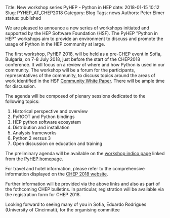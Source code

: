 Title: New workshop series PyHEP - Python in HEP
date: 2018-01-15 10:12
Slug: PYHEP_AT_CHEP2018
Category: Blog
Tags:  news
Authors: Peter Elmer
status: published

We are pleased to announce a new series of workshops initiated and supported by the HEP Software Foundation (HSF). The PyHEP "Python in HEP" workshops aim to provide an environment to discuss and promote the usage of Python in the HEP community at large.

The first workshop, PyHEP 2018, will be held as a pre-CHEP event in Sofia, Bulgaria, on 7-8 July 2018, just before the start of the CHEP2018 conference. It will focus on a review of where and how Python is used in our community. The workshop will be a forum for the participants, representatives of the community, to discuss topics around the areas of work identified in the HSF [Community White Paper](https://arxiv.org/abs/1712.06982). There will be ample time for discussion.

The agenda will be composed of plenary sessions dedicated to the following topics:
1. Historical perspective and overview
2. PyROOT and Python bindings
3. HEP python software ecosystem
4. Distribution and installation
5. Analysis frameworks
6. Python 2 versus 3
7. Open discussion on education and training

The preliminary agenda will be available on the [workshop indico page](https://indico.cern.ch/event/694818/) linked from the [PyHEP homepage](http://hepsoftwarefoundation.org/activities/pyhep.html).

For travel and hotel information, please refer to the comprehensive information displayed on the [CHEP 2018 website](http://chep2018.org/).

Further information will be provided via the above links and also as part of the fothcoming CHEP bulletins.  In particular, registration will be available via the registration form for CHEP 2018.

Looking forward to seeing many of you in Sofia,
Eduardo Rodrigues (University of Cincinnati), for the organising committee
